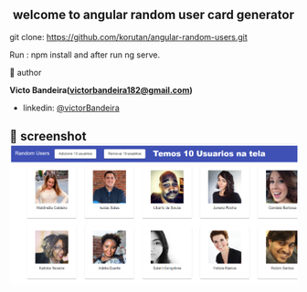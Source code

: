 <h2 align="center">welcome to angular random user card generator </h2>

git clone: https://github.com/korutan/angular-random-users.git

Run : npm install and after run ng serve.


👤 author

**Victo Bandeira(victorbandeira182@gmail.com)**

* linkedin: [@victorBandeira](https://www.linkedin.com/in/victor-meireles-bandeira-de-mello-8272b977/)


## 📸 screenshot![](src/assets/exemploRandom.png)
